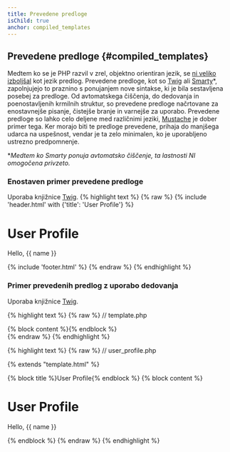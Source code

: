 ```yaml
---
title: Prevedene predloge
isChild: true
anchor: compiled_templates
---
```


## Prevedene predloge {#compiled_templates}

Medtem ko se je PHP razvil v zrel, objektno orientiran jezik, se
[ni veliko izboljšal](http://fabien.potencier.org/article/34/templating-engines-in-php) kot jezik predlog.
Prevedene predloge, kot so [Twig](http://twig.sensiolabs.org/) ali [Smarty](http://www.smarty.net/)*, zapolnjujejo to praznino s
ponujanjem nove sintakse, ki je bila sestavljena posebej za predloge. Od avtomatskega čiščenja, do dedovanja in
poenostavljenih krmilnih struktur, so prevedene predloge načrtovane za enostavnejše pisanje, čistejše branje in varnejše za uporabo.
Prevedene predloge so lahko celo deljene med različnimi jeziki, [Mustache](http://mustache.github.io/) je dober
primer tega. Ker morajo biti te predloge prevedene, prihaja do manjšega udarca na uspešnost, vendar je ta zelo minimalen,
ko je uporabljeno ustrezno predpomnenje.

**Medtem ko Smarty ponuja avtomatsko čiščenje, ta lastnosti NI omogočena privzeto.*

### Enostaven primer prevedene predloge

Uporaba knjižnice [Twig](http://twig.sensiolabs.org/).
{% highlight text %}
{% raw %}
{% include 'header.html' with {'title': 'User Profile'} %}

<h1>User Profile</h1>
<p>Hello, {{ name }}</p>

{% include 'footer.html' %}
{% endraw %}
{% endhighlight %}

### Primer prevedenih predlog z uporabo dedovanja

Uporaba knjižnice [Twig](http://twig.sensiolabs.org/).

{% highlight text %}
{% raw %}
// template.php

<html>
<head>
    <title>{% block title %}{% endblock %}</title>
</head>
<body>

<main>
    {% block content %}{% endblock %}
</main>

</body>
</html>
{% endraw %}
{% endhighlight %}

{% highlight text %}
{% raw %}
// user_profile.php

{% extends "template.html" %}

{% block title %}User Profile{% endblock %}
{% block content %}
    <h1>User Profile</h1>
    <p>Hello, {{ name }}</p>
{% endblock %}
{% endraw %}
{% endhighlight %}
